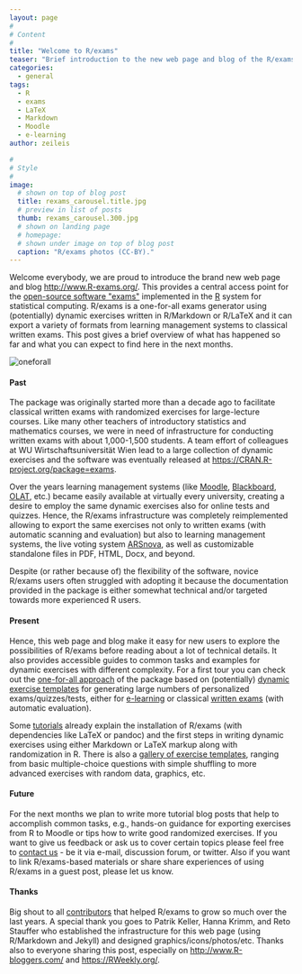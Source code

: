 ```yaml
---
layout: page
#
# Content
#
title: "Welcome to R/exams"
teaser: "Brief introduction to the new web page and blog of the R/exams project."
categories:
  - general
tags:
  - R
  - exams
  - LaTeX
  - Markdown
  - Moodle
  - e-learning
author: zeileis

#
# Style
#
image:
  # shown on top of blog post
  title: rexams_carousel.title.jpg
  # preview in list of posts
  thumb: rexams_carousel.300.jpg
  # shown on landing page
  # homepage:
  # shown under image on top of blog post
  caption: "R/exams photos (CC-BY)."
---
```


Welcome everybody, we are proud to introduce the brand new web page and
blog <http://www.R-exams.org/>. This provides a central access point for
the [open-source software "exams"](/resources/) implemented in the
[R](https://www.R-project.org/) system for statistical computing.
R/exams is a one-for-all exams generator using (potentially) dynamic
exercises written in R/Markdown or R/LaTeX and it can export a variety of
formats from learning management systems to classical written exams.
This post gives a brief overview of what has happened so far and what
you can expect to find here in the next months.

<div class='row t20 b20'>
  <div class='small-12 medium-10 large-8 columns'>
    <img src="{{ site.url }}/images/oneforall_logo.svg" alt="oneforall" />
  </div>
</div>


#### Past

The package was originally started more than a decade ago to facilitate
classical written exams with randomized exercises for large-lecture courses.
Like many other teachers of introductory statistics and mathematics courses,
we were in need of infrastructure for conducting written exams with about 1,000-1,500
students. A team effort of colleagues at WU Wirtschaftsuniversität Wien
lead to a large collection of dynamic exercises and the software was eventually
released at <https://CRAN.R-project.org/package=exams>.

Over the years learning management systems (like
[Moodle](https://www.moodle.org/),
[Blackboard](http://www.blackboard.com/),
[OLAT](https://www.openolat.com/), etc.)
became easily available at virtually every university, creating a desire to
employ the same dynamic exercises also for online tests and quizzes. Hence,
the R/exams infrastructure was completely reimplemented allowing to export
the same exercises not only to written exams (with automatic scanning
and evaluation) but also to learning management systems, the live voting
system [ARSnova](https://www.arsnova.eu/), as well as customizable standalone
files in PDF, HTML, Docx, and beyond.

Despite (or rather because of) the flexibility of the software, novice R/exams
users often struggled with adopting it because the documentation provided in
the package is either somewhat technical and/or targeted towards more experienced
R users.


#### Present

Hence, this web page and blog make it easy for new users to explore the possibilities
of R/exams before reading about a lot of technical details. It also provides accessible
guides to common tasks and examples for dynamic exercises with different complexity.
For a first tour you can check out the [one-for-all approach](/intro/oneforall) of
the package based on (potentially) [dynamic exercise templates](/intro/dynamic)
for generating large numbers of personalized exams/quizzes/tests, either for
[e-learning](/intro/elearning) or classical [written exams](/intro/written) (with
automatic evaluation).

Some [tutorials](/tutorials/) already explain the installation of R/exams (with
dependencies like LaTeX or pandoc) and the first steps in writing dynamic exercises
using either Markdown or LaTeX markup along with randomization in R. There is
also a [gallery of exercise templates](/templates/), ranging from basic multiple-choice
questions with simple shuffling to more advanced exercises with random data, graphics,
etc.


#### Future

For the next months we plan to write more tutorial blog posts that help to accomplish
common tasks, e.g., hands-on guidance for exporting exercises from R to Moodle or
tips how to write good randomized exercises. If you want to give us feedback or ask
us to cover certain topics please feel free to [contact us](/contact/) - be it via e-mail,
discussion forum, or twitter. Also if you want to link R/exams-based materials or share
share experiences of using R/exams in a guest post, please let us know.


#### Thanks

Big shout to all [contributors](/contact/#authors-and-contributors) that helped R/exams to grow so much
over the last years. A special thank you goes to Patrik Keller, Hanna Krimm, and Reto
Stauffer who established the infrastructure for this web page (using R/Markdown and Jekyll)
and designed graphics/icons/photos/etc. Thanks also to everyone sharing this post,
especially on <http://www.R-bloggers.com/> and <https://RWeekly.org/>.
